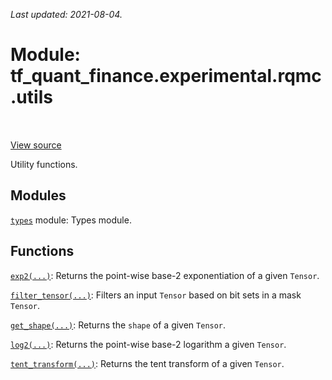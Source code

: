 <!--
This file is generated by a tool. Do not edit directly.
For open-source contributions the docs will be updated automatically.
-->

*Last updated: 2021-08-04.*

<div itemscope itemtype="http://developers.google.com/ReferenceObject">
<meta itemprop="name" content="tf_quant_finance.experimental.rqmc.utils" />
<meta itemprop="path" content="Stable" />
</div>

# Module: tf_quant_finance.experimental.rqmc.utils

<!-- Insert buttons and diff -->

<table class="tfo-notebook-buttons tfo-api" align="left">
</table>

<a target="_blank" href="https://github.com/google/tf-quant-finance/blob/master/tf_quant_finance/experimental/rqmc/utils.py">View source</a>



Utility functions.



## Modules

[`types`](../../../tf_quant_finance/types.md) module: Types module.

## Functions

[`exp2(...)`](../../../tf_quant_finance/experimental/rqmc/utils/exp2.md): Returns the point-wise base-2 exponentiation of a given `Tensor`.

[`filter_tensor(...)`](../../../tf_quant_finance/experimental/rqmc/utils/filter_tensor.md): Filters an input `Tensor` based on bit sets in a mask `Tensor`.

[`get_shape(...)`](../../../tf_quant_finance/experimental/rqmc/utils/get_shape.md): Returns the `shape` of a given `Tensor`.

[`log2(...)`](../../../tf_quant_finance/experimental/rqmc/utils/log2.md): Returns the point-wise base-2 logarithm a given `Tensor`.

[`tent_transform(...)`](../../../tf_quant_finance/experimental/rqmc/utils/tent_transform.md): Returns the tent transform of a given `Tensor`.

